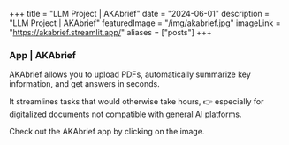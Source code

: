 +++
title = "LLM Project | AKAbrief"
date = "2024-06-01"
description = "LLM Project | AKAbrief"
featuredImage = "/img/akabrief.jpg"
imageLink = "https://akabrief.streamlit.app/"
aliases = ["posts"]
+++

### App | AKAbrief

AKAbrief allows you to upload PDFs, automatically summarize key information, and get answers in seconds.

It streamlines tasks that would otherwise take hours, 👉 especially for digitalized documents not compatible with general AI platforms.

Check out the AKAbrief app by clicking on the image.
